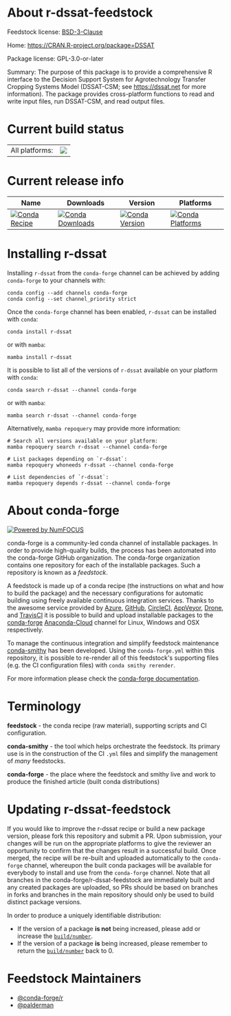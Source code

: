 About r-dssat-feedstock
=======================

Feedstock license: [BSD-3-Clause](https://github.com/conda-forge/r-dssat-feedstock/blob/main/LICENSE.txt)

Home: https://CRAN.R-project.org/package=DSSAT

Package license: GPL-3.0-or-later

Summary: The purpose of this package is to provide a comprehensive R interface to the Decision Support System for Agrotechnology Transfer Cropping Systems Model (DSSAT-CSM; see <https://dssat.net> for more information). The package provides cross-platform functions to read and write input files, run DSSAT-CSM, and read output files.

Current build status
====================


<table><tr><td>All platforms:</td>
    <td>
      <a href="https://dev.azure.com/conda-forge/feedstock-builds/_build/latest?definitionId=19456&branchName=main">
        <img src="https://dev.azure.com/conda-forge/feedstock-builds/_apis/build/status/r-dssat-feedstock?branchName=main">
      </a>
    </td>
  </tr>
</table>

Current release info
====================

| Name | Downloads | Version | Platforms |
| --- | --- | --- | --- |
| [![Conda Recipe](https://img.shields.io/badge/recipe-r--dssat-green.svg)](https://anaconda.org/conda-forge/r-dssat) | [![Conda Downloads](https://img.shields.io/conda/dn/conda-forge/r-dssat.svg)](https://anaconda.org/conda-forge/r-dssat) | [![Conda Version](https://img.shields.io/conda/vn/conda-forge/r-dssat.svg)](https://anaconda.org/conda-forge/r-dssat) | [![Conda Platforms](https://img.shields.io/conda/pn/conda-forge/r-dssat.svg)](https://anaconda.org/conda-forge/r-dssat) |

Installing r-dssat
==================

Installing `r-dssat` from the `conda-forge` channel can be achieved by adding `conda-forge` to your channels with:

```
conda config --add channels conda-forge
conda config --set channel_priority strict
```

Once the `conda-forge` channel has been enabled, `r-dssat` can be installed with `conda`:

```
conda install r-dssat
```

or with `mamba`:

```
mamba install r-dssat
```

It is possible to list all of the versions of `r-dssat` available on your platform with `conda`:

```
conda search r-dssat --channel conda-forge
```

or with `mamba`:

```
mamba search r-dssat --channel conda-forge
```

Alternatively, `mamba repoquery` may provide more information:

```
# Search all versions available on your platform:
mamba repoquery search r-dssat --channel conda-forge

# List packages depending on `r-dssat`:
mamba repoquery whoneeds r-dssat --channel conda-forge

# List dependencies of `r-dssat`:
mamba repoquery depends r-dssat --channel conda-forge
```


About conda-forge
=================

[![Powered by
NumFOCUS](https://img.shields.io/badge/powered%20by-NumFOCUS-orange.svg?style=flat&colorA=E1523D&colorB=007D8A)](https://numfocus.org)

conda-forge is a community-led conda channel of installable packages.
In order to provide high-quality builds, the process has been automated into the
conda-forge GitHub organization. The conda-forge organization contains one repository
for each of the installable packages. Such a repository is known as a *feedstock*.

A feedstock is made up of a conda recipe (the instructions on what and how to build
the package) and the necessary configurations for automatic building using freely
available continuous integration services. Thanks to the awesome service provided by
[Azure](https://azure.microsoft.com/en-us/services/devops/), [GitHub](https://github.com/),
[CircleCI](https://circleci.com/), [AppVeyor](https://www.appveyor.com/),
[Drone](https://cloud.drone.io/welcome), and [TravisCI](https://travis-ci.com/)
it is possible to build and upload installable packages to the
[conda-forge](https://anaconda.org/conda-forge) [Anaconda-Cloud](https://anaconda.org/)
channel for Linux, Windows and OSX respectively.

To manage the continuous integration and simplify feedstock maintenance
[conda-smithy](https://github.com/conda-forge/conda-smithy) has been developed.
Using the ``conda-forge.yml`` within this repository, it is possible to re-render all of
this feedstock's supporting files (e.g. the CI configuration files) with ``conda smithy rerender``.

For more information please check the [conda-forge documentation](https://conda-forge.org/docs/).

Terminology
===========

**feedstock** - the conda recipe (raw material), supporting scripts and CI configuration.

**conda-smithy** - the tool which helps orchestrate the feedstock.
                   Its primary use is in the construction of the CI ``.yml`` files
                   and simplify the management of *many* feedstocks.

**conda-forge** - the place where the feedstock and smithy live and work to
                  produce the finished article (built conda distributions)


Updating r-dssat-feedstock
==========================

If you would like to improve the r-dssat recipe or build a new
package version, please fork this repository and submit a PR. Upon submission,
your changes will be run on the appropriate platforms to give the reviewer an
opportunity to confirm that the changes result in a successful build. Once
merged, the recipe will be re-built and uploaded automatically to the
`conda-forge` channel, whereupon the built conda packages will be available for
everybody to install and use from the `conda-forge` channel.
Note that all branches in the conda-forge/r-dssat-feedstock are
immediately built and any created packages are uploaded, so PRs should be based
on branches in forks and branches in the main repository should only be used to
build distinct package versions.

In order to produce a uniquely identifiable distribution:
 * If the version of a package **is not** being increased, please add or increase
   the [``build/number``](https://docs.conda.io/projects/conda-build/en/latest/resources/define-metadata.html#build-number-and-string).
 * If the version of a package **is** being increased, please remember to return
   the [``build/number``](https://docs.conda.io/projects/conda-build/en/latest/resources/define-metadata.html#build-number-and-string)
   back to 0.

Feedstock Maintainers
=====================

* [@conda-forge/r](https://github.com/conda-forge/r/)
* [@palderman](https://github.com/palderman/)

